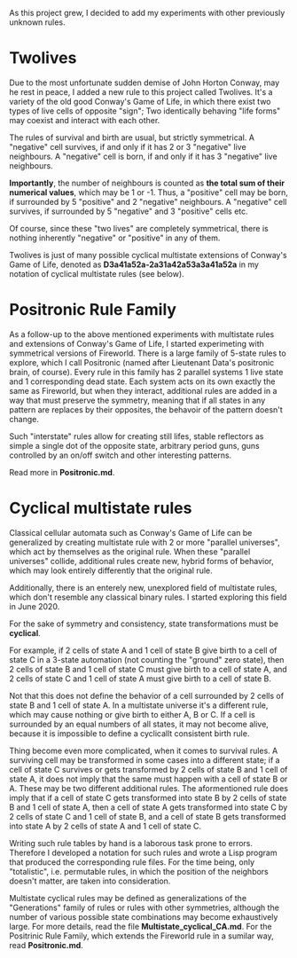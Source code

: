 As this project grew, I decided to add my experiments with other previously unknown rules.

# Twolives

Due to the most unfortunate sudden demise of John Horton Conway, may he rest in peace, I added a new rule to this project called Twolives. It's a variety of the old good Conway's Game of Life, in which there exist two types of live cells of opposite "sign"; Two identically behaving "life forms" may coexist and interact with each other.

The rules of survival and birth are usual, but strictly symmetrical. 
A "negative" cell survives, if and only if it has 2 or 3 "negative" live neighbours.
A "negative" cell is born, if and only if it has 3 "negative" live neighbours.  

**Importantly**, the number of neighbours is counted as **the total sum of their numerical values**, which may be 1 or -1. 
Thus, a "positive" cell may be born, if surrounded by 5 "positive" and 2 "negative" neighbours.
A "negative" cell survives, if surrounded by 5 "negative" and 3 "positive" cells etc.

Of course, since these "two lives" are completely symmetrical, there is nothing inherently "negative" or "positive" in any of them.

Twolives is just of many possible cyclical multistate extensions of Conway's Game of Life, denoted as **D3a41a52a-2a31a42a53a3a41a52a** in my notation of cyclical multistate rules (see below).

# Positronic Rule Family

As a follow-up to the above mentioned experiments with multistate rules and extensions of Conway's Game of Life, I started experimeting with symmetrical versions of Fireworld. There is a large family of 5-state rules to explore, which I call Positronic (named after Lieutenant Data's positronic brain, of course). Every rule in this family has 2 parallel systems 1 live state and 1 corresponding dead state. Each system acts on its own exactly the same as Fireworld, but when they interact, additional rules are added in a way that must preserve the symmetry, meaning that if all states in any pattern are replaces by their opposites, the behavoir of the pattern doesn't change.

Such "interstate" rules allow for creating still lifes, stable reflectors as simple a single dot of the opposite state, arbitrary period guns, guns controlled by an on/off switch and other interesting patterns.

Read more in **Positronic.md**.

# Cyclical multistate rules

Classical cellular automata such as Conway's Game of Life can be generalized by creating multistate rule with 2 or more "parallel universes", which act by themselves as the original rule. When these "parallel universes" collide, additional rules create new, hybrid forms of behavior, which may look entirely differently that the original rule. 

Additionally, there is an enterely new, unexplored field of multistate rules, which don't resemble any classical binary rules. I started exploring this field in June 2020. 

For the sake of symmetry and consistency, state transformations must be **cyclical**. 

For example, if 2 cells of state A and 1 cell of state B give birth to a cell of state C in a 3-state automation (not counting the "ground" zero state), 
then 2 cells of state B and 1 cell of state C must give birth to a cell of state A, and 2 cells of state C and 1 cell of state A must give birth to a cell of state B.

Not that this does not define the behavior of a cell surrounded by 2 cells of state B and 1 cell of state A. In a multistate universe it's a different rule, which may cause nothing or give birth to either A, B or C. If a cell is surrounded by an equal numbers of all states, it may not become alive, because it is impossible to define a cyclicallt consistent birth rule.

Thing become even more complicated, when it comes to survival rules. A surviving cell may be transformed in some cases into a different state; if a cell of state C survives or gets transformed by 2 cells of state B and 1 cell of state A, it does not imply that the same must happen with a cell of state B or A. These may be two different additional rules. The aformentioned rule does imply that if a cell of state C gets transformed into state B by 2 cells of state B and 1 cell of state A, then a cell of state A gets transformed into state C by 2 cells of state C and 1 cell of state B, and a cell of state B gets transformed into state A by 2 cells of state A and 1 cell of state C.

Writing such rule tables by hand is a laborous task prone to errors. Therefore I developed a notation for such rules and wrote a Lisp program that produced the corresponding rule files. For the time being, only "totalistic", i.e. permutable rules, in which the position of the neighbors doesn't matter, are taken into consideration.

Multistate cyclical rules may be defined as generalizations of the "Generations" family of rules or rules with other symmetries, although the number of various possible state combinations may become exhaustively large. For more details, read the file **Multistate_cyclical_CA.md**. For the Positrinic Rule Family, which extends the Fireworld rule in a sumilar way, read **Positronic.md**.
